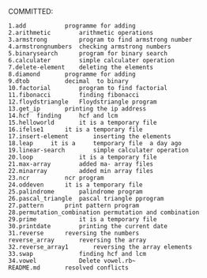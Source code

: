 

COMMITTED:


	1.add 			programme for adding 
	2.arithmetic 		arithmetic operations
	3.armstrong 		program to find armstrong number 
	4.armstrongnumbers 	checking armstrong numbers 
	5.binarysearch 		program for binary search 
	6.calculater 		simple calculater operation 
	7.delete-element 	deleting the elements 
	8.diamond 		programme for adding 
	9.dtob 			decimal	 to binary 
	10.factorial 		program to find factorial 
	11.fibonacci 		finding fibonacci 
	12.floydstriangle 	Floydstriangle program 
	13.get_ip 		printing the ip address 
	14.hcf 	finding 	hcf and lcm 
	15.helloworld 		it is a temporary file 
	16.ifelse1 		it is a temporary file 
	17.insert-element 		inserting the elements 
	18.leap 	it is a 	temporary file 	a day ago
	19.linear-search 		simple calculater operation
	20.loop 			it is a temporary file 
	21.max-array 		added ma- array files 
	22.minarray 		added min array files 
	23.ncr 			ncr program 
	24.oddeven 		it is a temporary file 
	25.palindrome 		palindrome program 
	26.pascal_triangle 	pascal triangle pprogram 
	27.pattern 		print pattern program 
	28.permutation_combination permutation and combination 
	29.prime 			it is a temporary file 
	30.printdate 		printing the current date 
	31.reverse 		reversing the numbers 
	reverse_array 		reversing the array 
	32.reverse_array1 		reversing the array elements 
	33.swap 			finding hcf and lcm 
	34.vowel 			Delete vowel.rb~ 
	README.md 		resolved conflicts 

